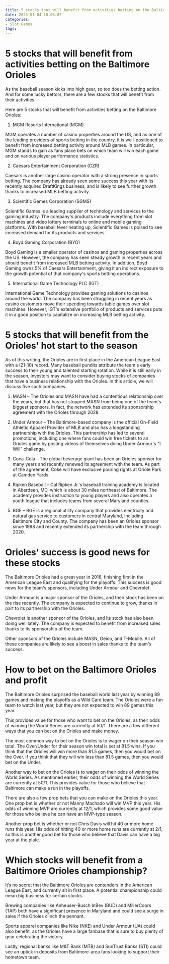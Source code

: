 ```yaml
---
title: 5 stocks that will benefit from activities betting on the Baltimore Orioles 
date: 2023-01-04 18:03:07
categories:
- Slot Games
tags:
---
```



#  5 stocks that will benefit from activities betting on the Baltimore Orioles 

As the baseball season kicks into high gear, so too does the betting action. And for some lucky bettors, there are a few stocks that will benefit from their activities.

Here are 5 stocks that will benefit from activities betting on the Baltimore Orioles:

1) MGM Resorts International (MGM)

MGM operates a number of casino properties around the US, and as one of the leading providers of sports betting in the country, it is well-positioned to benefit from increased betting activity around MLB games. In particular, MGM stands to gain as fans place bets on which team will win each game and on various player performance statistics.

2) Caesars Entertainment Corporation (CZR)

Caesars is another large casino operator with a strong presence in sports betting. The company has already seen some success this year with its recently acquired DraftKings business, and is likely to see further growth thanks to increased MLB betting activity.

3) Scientific Games Corporation (SGMS)

Scientific Games is a leading supplier of technology and services to the gaming industry. The company's products include everything from slot machines and video lottery terminals to online and mobile gaming platforms. With baseball fever heating up, Scientific Games is poised to see increased demand for its products and services.

4) Boyd Gaming Corporation (BYD)

Boyd Gaming is a smaller operator of casinos and gaming properties across the US. However, the company has seen steady growth in recent years and should benefit from increased MLB betting activity. In addition, Boyd Gaming owns 5% of Caesars Entertainment, giving it an indirect exposure to the growth potential of that company's sports betting operations.

5) International Game Technology PLC (IGT)

International Game Technology provides gaming solutions to casinos around the world. The company has been struggling in recent years as casino customers move their spending towards table games over slot machines. However, IGT's extensive portfolio of products and services puts it in a good position to capitalize on increasing MLB betting activity.

#  5 stocks that will benefit from the Orioles' hot start to the season 

As of this writing, the Orioles are in first place in the American League East with a (21-10) record. Many baseball pundits attribute the team's early success to their young and talented starting rotation. While it is still early in the season, investors may want to consider buying stocks of companies that have a business relationship with the Orioles. In this article, we will discuss five such companies.

1) MASN – The Orioles and MASN have had a contentious relationship over the years, but that has not stopped MASN from being one of the team's biggest sponsors. In fact, the network has extended its sponsorship agreement with the Orioles through 2028.

2) Under Armour – The Baltimore-based company is the official On-Field Athletic Apparel Provider of MLB and also has a longstanding partnership with the Orioles. This partnership has led to several promotions, including one where fans could win free tickets to an Orioles game by posting videos of themselves doing Under Armour's "I Will" challenge.

3) Coca-Cola – The global beverage giant has been an Orioles sponsor for many years and recently renewed its agreement with the team. As part of the agreement, Coke will have exclusive pouring rights at Oriole Park at Camden Yards.

4) Ripken Baseball – Cal Ripken Jr.'s baseball training academy is located in Aberdeen, MD, which is about 30 miles northeast of Baltimore. The academy provides instruction to young players and also operates a youth league that includes teams from several Maryland counties.

5) BGE – BGE is a regional utility company that provides electricity and natural gas service to customers in central Maryland, including Baltimore City and County. The company has been an Orioles sponsor since 1998 and recently extended its partnership with the team through 2020.

#  Orioles' success is good news for these stocks 

The Baltimore Orioles had a great year in 2016, finishing first in the American League East and qualifying for the playoffs. This success is good news for the team's sponsors, including Under Armour and Chevrolet.

Under Armour is a major sponsor of the Orioles, and their stock has been on the rise recently. The company is expected to continue to grow, thanks in part to its partnership with the Orioles.

Chevrolet is another sponsor of the Orioles, and its stock has also been doing well lately. The company is expected to benefit from increased sales thanks to its sponsorship of the team.

Other sponsors of the Orioles include MASN, Geico, and T-Mobile. All of these companies are likely to see a boost in sales thanks to the team's success.

#  How to bet on the Baltimore Orioles and profit 

The Baltimore Orioles surprised the baseball world last year by winning 89 games and making the playoffs as a Wild Card team. The Orioles were a fun team to watch last year, but they are not expected to win 89 games this year.

This provides value for those who want to bet on the Orioles, as their odds of winning the World Series are currently at 50/1. There are a few different ways that you can bet on the Orioles and make money.

The most common way to bet on the Orioles is to wager on their season win total. The Over/Under for their season win total is set at 81.5 wins. If you think that the Orioles will win more than 81.5 games, then you would bet on the Over. If you think that they will win less than 81.5 games, then you would bet on the Under.

Another way to bet on the Orioles is to wager on their odds of winning the World Series. As mentioned earlier, their odds of winning the World Series are currently at 50/1. This provides value for those who believe that Baltimore can make a run in the playoffs.

There are also a few prop bets that you can make on the Orioles this year. One prop bet is whether or not Manny Machado will win MVP this year. His odds of winning MVP are currently at 12/1, which provides some good value for those who believe he can have an MVP-type season.

Another prop bet is whether or not Chris Davis will hit 40 or more home runs this year. His odds of hitting 40 or more home runs are currently at 2/1, so this is another good bet for those who believe that Davis can have a big year at the plate.

#  Which stocks will benefit from a Baltimore Orioles championship?

It’s no secret that the Baltimore Orioles are contenders in the American League East, and currently sit in first place. A potential championship could mean big business for certain stocks.

Brewing companies like Anheuser-Busch InBev (BUD) and MillerCoors (TAP) both have a significant presence in Maryland and could see a surge in sales if the Orioles clinch the pennant.

Sports apparel companies like Nike (NKE) and Under Armour (UA) could also benefit, as the Orioles have a large fanbase that is sure to buy plenty of gear celebrating the victory.

Lastly, regional banks like M&T Bank (MTB) and SunTrust Banks (STI) could see an uptick in deposits from Baltimore-area fans looking to support their hometown team.